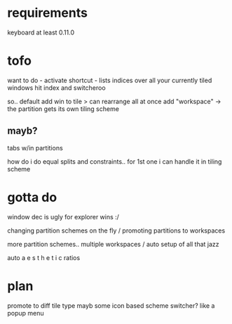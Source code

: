 # requirements
keyboard at least 0.11.0

# tofo
want to do - activate shortcut - lists indices over all your currently tiled windows 
hit index and switcheroo

so.. default add win to tile > can rearrange all at once
add "workspace" -> the partition gets its own tiling scheme

## mayb?
tabs w/in partitions

how do i do equal splits and constraints.. 
for 1st one i can handle it in tiling scheme

# gotta do
window dec is ugly for explorer wins :/

changing partition schemes on the fly / promoting partitions to workspaces

more partition schemes..
multiple workspaces / auto setup of all that jazz

auto a e s t h e t i c ratios

# plan

promote to diff tile type
mayb some icon based scheme switcher? like a popup menu